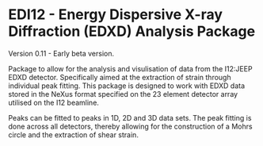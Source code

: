 # EDI12 - Energy Dispersive X-ray Diffraction (EDXD) Analysis Package

Version 0.11 - Early beta version.

Package to allow for the analysis and visulisation of data from the I12:JEEP EDXD detector. Specifically aimed at the extraction of strain through individual peak fitting. This package is designed to work with EDXD data stored in the NeXus format specified on the 23 element detector array utilised on the I12 beamline. 

Peaks can be fitted to peaks in 1D, 2D and 3D data sets. The peak fitting is done across all detectors, thereby allowing for the construction of a Mohrs circle and the extraction of shear strain.




